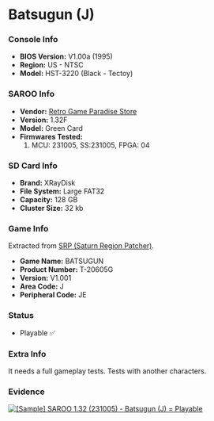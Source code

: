# Batsugun (J)

### Console Info

- <b>BIOS Version:</b> V1.00a (1995)
- <b>Region:</b> US - NTSC
- <b>Model:</b> HST-3220 (Black - Tectoy)

### SAROO Info

- <b>Vendor:</b> [Retro Game Paradise Store](https://s.click.aliexpress.com/e/_DlEfAgf)
- <b>Version:</b> 1.32F
- <b>Model:</b> Green Card
- <b>Firmwares Tested:</b>
  1. MCU: 231005, SS:231005, FPGA: 04

### SD Card Info

- <b>Brand:</b> XRayDisk
- <b>File System:</b> Large FAT32
- <b>Capacity:</b> 128 GB
- <b>Cluster Size:</b> 32 kb

### Game Info

Extracted from [SRP (Saturn Region Patcher)](https://segaxtreme.net/resources/saturn-region-patcher.81/download).

- <b>Game Name:</b> BATSUGUN
- <b>Product Number:</b> T-20605G
- <b>Version:</b> V1.001
- <b>Area Code:</b> J
- <b>Peripheral Code:</b> JE

### Status

- Playable :white_check_mark:

### Extra Info

It needs a full gameplay tests. Tests with another characters.

### Evidence

[![[Sample] SAROO 1.32 (231005) - Batsugun (J) = Playable](https://img.youtube.com/vi/N2WCQMnKZaY/0.jpg)](https://www.youtube.com/watch?v=N2WCQMnKZaY)

